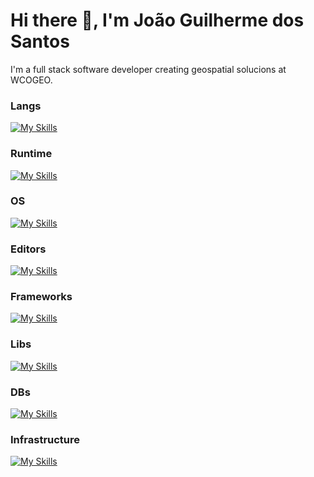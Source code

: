 # Hi there 👋, I'm João Guilherme dos Santos
I'm a full stack software developer creating geospatial solucions at WCOGEO.

### Langs  
[![My Skills](https://skillicons.dev/icons?i=python,typescript,go)](https://skillicons.dev)

### Runtime
[![My Skills](https://skillicons.dev/icons?i=nodejs)](https://skillicons.dev)


### OS
[![My Skills](https://skillicons.dev/icons?i=linux,arch)](https://skillicons.dev)

### Editors
[![My Skills](https://skillicons.dev/icons?i=vscode,neovim)](https://skillicons.dev)

### Frameworks
[![My Skills](https://skillicons.dev/icons?i=fastapi,express,nest)](https://skillicons.dev)

### Libs
[![My Skills](https://skillicons.dev/icons?i=react,prisma,vitest,tailwind)](https://skillicons.dev)

### DBs
[![My Skills](https://skillicons.dev/icons?i=redis,postgres)](https://skillicons.dev)

### Infrastructure
[![My Skills](https://skillicons.dev/icons?i=nginx,docker,git,jenkins)](https://skillicons.dev)
